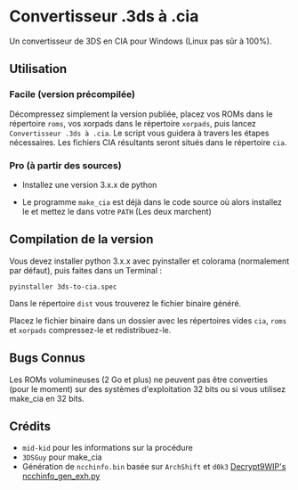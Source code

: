 # Convertisseur .3ds à .cia
Un convertisseur de 3DS en CIA pour Windows (Linux pas sûr à 100%).

## Utilisation
### Facile (version précompilée)
Décompressez simplement la version publiée, placez vos ROMs dans le répertoire `roms`, vos xorpads dans le répertoire `xorpads`, puis lancez `Convertisseur .3ds à .cia`.
Le script vous guidera à travers les étapes nécessaires.
Les fichiers CIA résultants seront situés dans le répertoire `cia`.

### Pro (à partir des sources)
- Installez une version 3.x.x de python

- Le programme `make_cia` est déjà dans le code source où alors installez le et mettez le dans votre `PATH` (Les deux marchent)

## Compilation de la version
Vous devez installer python 3.x.x avec pyinstaller et colorama (normalement par défaut), puis faites dans un Terminal :
```
pyinstaller 3ds-to-cia.spec
```

Dans le répertoire `dist` vous trouverez le fichier binaire généré.

Placez le fichier binaire dans un dossier avec les répertoires vides  `cia`, `roms` et `xorpads` compressez-le et redistribuez-le.

## Bugs Connus
Les ROMs volumineuses (2 Go et plus) ne peuvent pas être converties (pour le moment) sur des systèmes d'exploitation 32 bits ou si vous utilisez make_cia en 32 bits.

## Crédits
* `mid-kid` pour les informations sur la procédure
* `3DSGuy` pour make_cia
* Génération de `ncchinfo.bin` basée sur `ArchShift` et `d0k3` [Decrypt9WIP's ncchinfo_gen_exh.py](https://github.com/d0k3/Decrypt9WIP/blob/master/scripts/ncchinfo_gen_exh.py)
